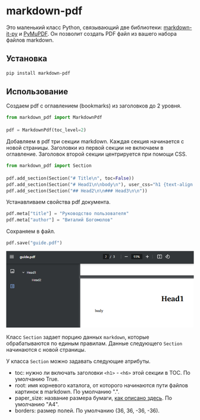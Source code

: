 # markdown-pdf

Это маленький класс Python, связывающий две библиотеки: [markdown-it-py](https://github.com/executablebooks/markdown-it-py) и [PyMuPDF](https://github.com/pymupdf/PyMuPDF).
Он позволит создать PDF файл из вашего набора файлов markdown.

## Установка

```bash
pip install markdown-pdf
```

## Использование

Создаем pdf с оглавлением (bookmarks) из заголовков до 2 уровня.

```python
from markdown_pdf import MarkdownPdf

pdf = MarkdownPdf(toc_level=2)
```

Добавляем в pdf три секции markdown.
Каждая секция начинается с новой страницы.
Заголовки из первой секции не включаем в оглавление.
Заголовок второй секции центрируется при помощи CSS.

```python
from markdown_pdf import Section

pdf.add_section(Section("# Title\n", toc=False))
pdf.add_section(Section("# Head1\n\nbody\n"), user_css="h1 {text-align:center;}")
pdf.add_section(Section("## Head2\n\n### Head3\n\n"))
```

Устанавливаем свойства pdf документа.

```python
pdf.meta["title"] = "Руководство пользователя"
pdf.meta["author"] = "Виталий Богомолов"
```

Сохраняем в файл.

```python
pdf.save("guide.pdf")
```

![Pdf](img/with_toc.png)

Класс `Section` задает порцию данных `markdown`, которые обрабатываются по единым правилам.
Данные следующего `Section` начинаются с новой страницы.

У класса `Section` можно задавать следующие атрибуты.

-   toc: нужно ли включать заголовки `<h1>` - `<h6>` этой секции в TOC. По умолчанию True.
-   root: имя корневого каталога, от которого начинаются пути файлов картинок в markdown. По умолчанию ".".
-   paper_size: название размера бумаги, [как описано здесь](https://pymupdf.readthedocs.io/en/latest/functions.html#paper_size). По умолчанию "A4".
-   borders: размер полей. По умолчанию (36, 36, -36, -36).

